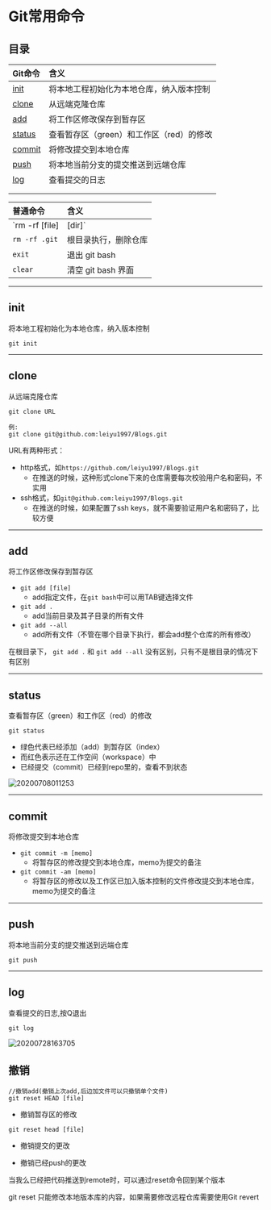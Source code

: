 # Git常用命令

## 目录

|Git命令|含义|
|:--|:--|
|[init](#init)|将本地工程初始化为本地仓库，纳入版本控制|
|[clone](#clone)|从远端克隆仓库|
|[add](#add)|将工作区修改保存到暂存区|
|[status](#status)|查看暂存区（green）和工作区（red）的修改|
|[commit](#commit)|将修改提交到本地仓库|
|[push](#push)|将本地当前分支的提交推送到远端仓库|
|[log](#log)|查看提交的日志|
|[](#)||
|[](#)||


|普通命令|含义|
|:--|:--|
|`rm -rf [file]|[dir]`|删除文件或文件夹|
|`rm -rf .git`|根目录执行，删除仓库|
|`exit`|退出 git bash|
|`clear`|清空 git bash 界面|

---
## <a id=init>init</a>

将本地工程初始化为本地仓库，纳入版本控制

```
git init
```

---
## <a id=clone>clone</a>

从远端克隆仓库

```
git clone URL

例:
git clone git@github.com:leiyu1997/Blogs.git
```
URL有两种形式：
- http格式，如`https://github.com/leiyu1997/Blogs.git`
  - 在推送的时候，这种形式clone下来的仓库需要每次校验用户名和密码，不实用
- ssh格式，如`git@github.com:leiyu1997/Blogs.git`
  - 在推送的时候，如果配置了ssh keys，就不需要验证用户名和密码了，比较方便

---
## <a id=add>add</a>

将工作区修改保存到暂存区

- `git add [file]`
  - add指定文件，在`git bash`中可以用TAB键选择文件
- `git add .`
  - add当前目录及其子目录的所有文件
- `git add --all`
  - add所有文件（不管在哪个目录下执行，都会add整个仓库的所有修改）

在根目录下， `git add .` 和 `git add --all` 没有区别，只有不是根目录的情况下有区别

---
## <a id=status>status</a>

查看暂存区（green）和工作区（red）的修改

```
git status
```
- 绿色代表已经添加（add）到暂存区（index）
- 而红色表示还在工作空间（workspace）中
- 已经提交（commit）已经到repo里的，查看不到状态

![20200708011253](https://cdn.jsdelivr.net/gh/leiyu1997/PicBed@master/blogs/pictures/20200708011253.png)

---
## <a id=commit>commit</a>

将修改提交到本地仓库

- `git commit -m [memo]`
  - 将暂存区的修改提交到本地仓库，memo为提交的备注
- `git commit -am [memo]`
  - 将暂存区的修改以及工作区已加入版本控制的文件修改提交到本地仓库，memo为提交的备注

---
## <a id=push>push</a>

将本地当前分支的提交推送到远端仓库

```
git push
```

---
## <a id=log>log</a>

查看提交的日志,按Q退出

```
git log
```

![20200728163705](https://cdn.jsdelivr.net/gh/leiyu1997/PicBed@master/blogs/pictures/20200728163705.png)



















## <a id='2'>撤销</a>


```
//撤销add(撤销上次add,后边加文件可以只撤销单个文件)
git reset HEAD [file]
```

- 撤销暂存区的修改

```
git reset head [file]
```

- 撤销提交的更改

- 撤销已经push的更改

当我么已经把代码推送到remote时，可以通过reset命令回到某个版本

git reset 只能修改本地版本库的内容，如果需要修改远程仓库需要使用Git revert



